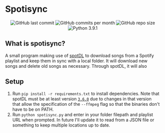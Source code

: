 # Spotisync
<div id="badges" align="center">
    <img  src="https://img.shields.io/github/last-commit/aiden2480/spotisync?color=1db954&logoColor=191414&style=flat-square"  alt="GitHub last commit">
    <img  src="https://img.shields.io/github/commit-activity/m/aiden2480/spotisync?color=1db954&logoColor=191414&style=flat-square"  alt="GitHub commits per month">
    <img  src="https://img.shields.io/github/repo-size/aiden2480/spotisync?color=1db954&logoColor=191414&style=flat-square"  alt="GitHub repo size">
    <img  src="https://img.shields.io/badge/Python-3.9.1-1db954?style=flat-square"  alt="Python 3.9.1">
</div>

## What is spotisync?
A small program making use of [spotDL](https://github.com/spotDL/spotify-downloader/) to download songs from a Spotify playlist and keep them in sync with a local folder.
It will download new songs and delete old songs as necessary. Through spotDL, it will also 

## Setup
1. Run `pip install -r requirements.txt` to install dependencies. Note that spotDL must be at least version [`3.6.0`](https://github.com/spotDL/spotify-downloader/issues/1251) due to changes in that version that allow the specification of the `--ffmpeg` flag so that the binaries don't have to be on PATH.
2. Run `python spotisync.py` and enter in your folder filepath and playlist URL when prompted. In future I'll update it to read from a JSON file or something to keep multiple locations up to date. 
